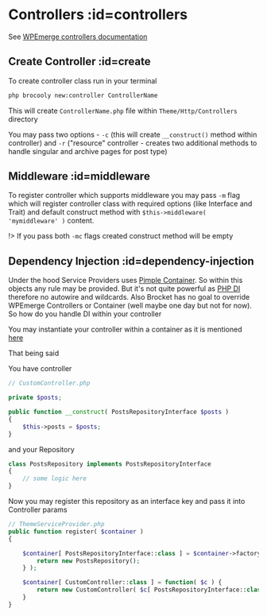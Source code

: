 # Controllers :id=controllers

See [WPEmerge controllers documentation](https://docs.wpemerge.com/#/framework/routing/controllers)

## Create Controller :id=create

To create controller class run in your terminal

```sh
php brocooly new:controller ControllerName
```

This will create `ControllerName.php` file within `Theme/Http/Controllers` directory

You may pass two options - `-c` (this will create `__construct()` method within controller) and `-r` ("resource" controller - creates two additional methods to handle singular and archive pages for post type)

## Middleware :id=middleware

To register controller which supports middleware you may pass `-m` flag which will register controller class with required options (like Interface and Trait) and default construct method with `$this->middleware( 'mymiddleware' )` content.

!> If you pass both `-mc` flags created construct method will be empty

## Dependency Injection :id=dependency-injection

Under the hood Service Providers uses [Pimple Container](https://github.com/silexphp/Pimple). So within this objects any rule may be provided. But it's not quite powerful as [PHP DI](https://php-di.org/) therefore no autowire and wildcards. Also Brocket has no goal to override WPEmerge Controllers or Container (well maybe one day but not for now). So how do you handle DI within your controller

You may instantiate your controller within a container as it is mentioned [here](https://docs.wpemerge.com/#/framework/routing/controllers?id=instantiation)

That being said

You have controller
```php
// CustomController.php

private $posts;

public function __construct( PostsRepositoryInterface $posts )
{
    $this->posts = $posts;
}
```

and your Repository
```php
class PostsRepository implements PostsRepositoryInterface
{
    // some logic here
}
```

Now you may register this repository as an interface key and pass it into Controller params
```php
// ThemeServiceProvider.php
public function register( $container )
{

    $container[ PostsRepositoryInterface::class ] = $container->factory( function( $c ) {
        return new PostsRepository();
    } );

    $container[ CustomController::class ] = function( $c ) {
        return new CustomController( $c[ PostsRepositoryInterface::class ] );
    }
}
```
